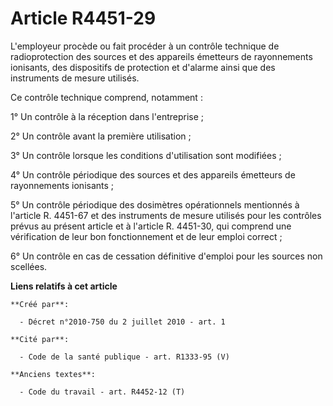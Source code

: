 # Article R4451-29

L'employeur procède ou fait procéder à un contrôle technique de radioprotection des sources et des appareils émetteurs de
rayonnements ionisants, des dispositifs de protection et d'alarme ainsi que des instruments de mesure utilisés. 

Ce contrôle technique comprend, notamment : 

1° Un contrôle à la réception dans l'entreprise ; 

2° Un contrôle avant la première utilisation ; 

3° Un contrôle lorsque les conditions d'utilisation sont modifiées ; 

4° Un contrôle périodique des sources et des appareils émetteurs de rayonnements ionisants ; 

5° Un contrôle périodique des dosimètres opérationnels mentionnés à l'article R. 4451-67 et des instruments de mesure
utilisés pour les contrôles prévus au présent article et à l'article R. 4451-30, qui comprend une vérification de leur bon
fonctionnement et de leur emploi correct ; 

6° Un contrôle en cas de cessation définitive d'emploi pour les sources non scellées.

**Liens relatifs à cet article**

	**Créé par**:

	  - Décret n°2010-750 du 2 juillet 2010 - art. 1

	**Cité par**:

	  - Code de la santé publique - art. R1333-95 (V)

	**Anciens textes**:

	  - Code du travail - art. R4452-12 (T)
